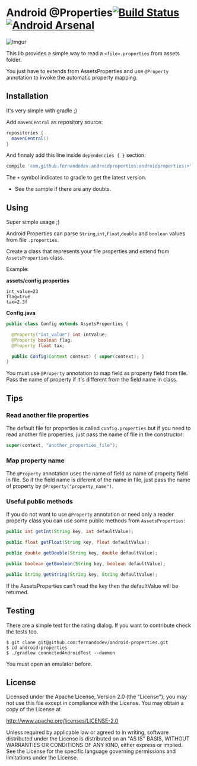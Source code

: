 Android @Properties[![Build Status](https://travis-ci.org/fernandodev/android-properties.svg)](https://travis-ci.org/fernandodev/android-properties)[![Android Arsenal](https://img.shields.io/badge/Android%20Arsenal-android--properties-brightgreen.svg?style=flat)](https://android-arsenal.com/details/1/938)
==

![Imgur](http://i.imgur.com/UsSJEIB.jpg)

This lib provides a simple way to read a `<file>.properties` from assets folder.

You just have to extends from AssetsProperties and use `@Property` annotation to invoke the automatic property mapping.

## Installation

It's very simple with gradle ;)

Add `mavenCentral` as repository source:

```gradle
repositories {
  mavenCentral()
}
```

And finnaly add this line inside `dependencies { }` section:

```gradle
compile 'com.github.fernandodev.androidproperties:androidproperties:+'
```

The `+` symbol indicates to gradle to get the latest version.

* See the sample if there are any doubts.

## Using

Super simple usage ;)

Android Properties can parse `String`,`int`,`float`,`double` and `boolean` values from file `.properties`.

Create a class that represents your file properties and extend from `AssetsProperties` class.

Example:

**assets/config.properties**
```
int_value=23
flag=true
tax=2.3f
```

**Config.java**
```java
public class Config extends AssetsProperties {

  @Property("int_value") int intValue;
  @Property boolean flag;
  @Property float tax;

  public Config(Context context) { super(context); }
}
```

You must use `@Property` annotation to map field as property field from file. Pass the name of property if it's different from
the field name in class.

## Tips

### Read another file properties

The default file for properties is called `config.properties` but if you need to read another file properties, just pass the name of file in the constructor:

```java
super(context, "another_properties_file");
```

### Map property name

The `@Property` annotation uses the name of field as name of property field in file. So if the field name is diferent of the name in file, just pass the name of property by `@Property("property_name")`.

### Useful public methods

If you do not want to use `@Property` annotation or need only a reader property class you can use some public methods from `AssetsProperties`:

```java
public int getInt(String key, int defaultValue);

public float getFloat(String key, float defaultValue);

public double getDouble(String key, double defaultValue);

public boolean getBoolean(String key, boolean defaultValue);

public String getString(String key, String defaultValue);
```

If the AssetsProperties can't read the key then the defaultValue will be returned.

## Testing

There are a simple test for the rating dialog. If you want to contribute check the tests too.

```shell
$ git clone git@github.com:fernandodev/android-properties.git
$ cd android-properties
$ ./gradlew connectedAndroidTest --daemon
```

You must open an emulator before.

## License

Licensed under the Apache License, Version 2.0 (the "License");
you may not use this file except in compliance with the License.
You may obtain a copy of the License at

   http://www.apache.org/licenses/LICENSE-2.0

Unless required by applicable law or agreed to in writing, software
distributed under the License is distributed on an "AS IS" BASIS,
WITHOUT WARRANTIES OR CONDITIONS OF ANY KIND, either express or implied.
See the License for the specific language governing permissions and
limitations under the License.